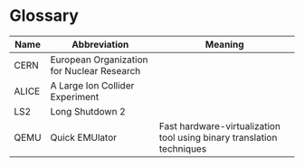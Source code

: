 # Glossary


| Name  | Abbreviation                                | Meaning                                                               |
|-------|---------------------------------------------|-----------------------------------------------------------------------|
| CERN  | European Organization for Nuclear Research  |                                                                       |
| ALICE | A Large Ion Collider Experiment             |                                                                       |
| LS2   | Long Shutdown 2                             |                                                                       |
| QEMU  | Quick EMUlator                              | Fast hardware-virtualization tool using binary translation techniques |
